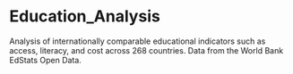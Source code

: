 # Education_Analysis
Analysis of internationally comparable educational indicators such as access, literacy, and cost across 268 countries. Data from the World Bank EdStats Open Data.
